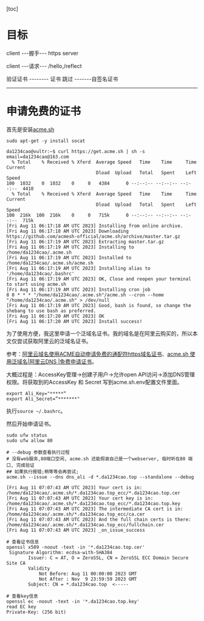 [toc]

# 目标

client ---握手--- https server

client ---请求--- /hello,/reflect

验证证书 -------- 证书
跳过    -------自签名证书

---

# 申请免费的证书

首先是安装[acme.sh](https://github.com/acmesh-official/acme.sh/wiki/%E8%AF%B4%E6%98%8E)

```shell
sudo apt-get -y install socat

da1234cao@vultr:~$ curl https://get.acme.sh | sh -s email=da1234cao@163.com
  % Total    % Received % Xferd  Average Speed   Time    Time     Time  Current
                                 Dload  Upload   Total   Spent    Left  Speed
100  1032    0  1032    0     0   4384      0 --:--:-- --:--:-- --:--:--  4410
  % Total    % Received % Xferd  Average Speed   Time    Time     Time  Current
                                 Dload  Upload   Total   Spent    Left  Speed
100  216k  100  216k    0     0   715k      0 --:--:-- --:--:-- --:--:--  715k
[Fri Aug 11 06:17:18 AM UTC 2023] Installing from online archive.
[Fri Aug 11 06:17:18 AM UTC 2023] Downloading https://github.com/acmesh-official/acme.sh/archive/master.tar.gz
[Fri Aug 11 06:17:19 AM UTC 2023] Extracting master.tar.gz
[Fri Aug 11 06:17:19 AM UTC 2023] Installing to /home/da1234cao/.acme.sh
[Fri Aug 11 06:17:19 AM UTC 2023] Installed to /home/da1234cao/.acme.sh/acme.sh
[Fri Aug 11 06:17:19 AM UTC 2023] Installing alias to '/home/da1234cao/.bashrc'
[Fri Aug 11 06:17:19 AM UTC 2023] OK, Close and reopen your terminal to start using acme.sh
[Fri Aug 11 06:17:19 AM UTC 2023] Installing cron job
8 0 * * * "/home/da1234cao/.acme.sh"/acme.sh --cron --home "/home/da1234cao/.acme.sh" > /dev/null
[Fri Aug 11 06:17:19 AM UTC 2023] Good, bash is found, so change the shebang to use bash as preferred.
[Fri Aug 11 06:17:20 AM UTC 2023] OK
[Fri Aug 11 06:17:20 AM UTC 2023] Install success!
```

为了使用方便，我这里申请一个泛域名证书。我的域名是在阿里云购买的，所以本文仅尝试获取阿里云的泛域名证书。

参考：[阿里云域名使用ACME自动申请免费的通配符https域名证书](https://developers.weixin.qq.com/community/develop/article/doc/0008ae40ca0af83d0d7e3bb6b56013)、[acme.sh 使用泛域名|阿里云DNS |免费申请证书](https://blog.51cto.com/u_14131118/6066379)。

大概过程是：AccessKey管理->创建子用户->允许open API访问->添加DNS管理权限。将获取到的AccessKey 和 Secret 写到acme.sh.env配置文件里面。

```shell
export Ali_Key="*****“
export Ali_Secret=”*******"
```

执行`source ~/.bashrc`。

然后开始申请证书。

```shell
sudo ufw status
sudo ufw allow 80

# --debug 参数查看执行过程
# 没有web服务,80端口空闲, acme.sh 还能假装自己是一个webserver, 临时听在80 端口, 完成验证
## 如果执行报错;稍等等会再尝试;
acme.sh --issue --dns dns_ali -d *.da1234cao.top --standalone --debug

[Fri Aug 11 07:07:43 AM UTC 2023] Your cert is in: /home/da1234cao/.acme.sh/*.da1234cao.top_ecc/*.da1234cao.top.cer
[Fri Aug 11 07:07:43 AM UTC 2023] Your cert key is in: /home/da1234cao/.acme.sh/*.da1234cao.top_ecc/*.da1234cao.top.key
[Fri Aug 11 07:07:43 AM UTC 2023] The intermediate CA cert is in: /home/da1234cao/.acme.sh/*.da1234cao.top_ecc/ca.cer
[Fri Aug 11 07:07:43 AM UTC 2023] And the full chain certs is there: /home/da1234cao/.acme.sh/*.da1234cao.top_ecc/fullchain.cer
[Fri Aug 11 07:07:43 AM UTC 2023] _on_issue_success
```

```shell
# 查看证书信息
openssl x509 -noout -text -in '*.da1234cao.top.cer'
 Signature Algorithm: ecdsa-with-SHA384
        Issuer: C = AT, O = ZeroSSL, CN = ZeroSSL ECC Domain Secure Site CA
        Validity
            Not Before: Aug 11 00:00:00 2023 GMT
            Not After : Nov  9 23:59:59 2023 GMT
        Subject: CN = *.da1234cao.top  <-----

# 查看key信息
openssl ec -noout -text -in '*.da1234cao.top.key'
read EC key
Private-Key: (256 bit)
```